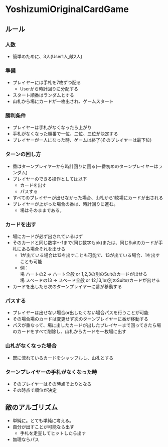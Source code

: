 # YoshizumiOriginalCardGame
## ルール
### 人数
- 簡単のために、3人(User1人,敵2人)

### 準備
- プレイヤーには手札を7枚ずつ配る
    - Userから時計回りに分配する
- スタート順番はランダムとする
- 山札から場にカードが一枚出され、ゲームスタート

### 勝利条件
- プレイヤーは手札がなくなったら上がり
- 手札がなくなった順番で一位、二位、三位が決定する
- プレイヤーが一人になった時、ゲームは終了(そのプレイヤーは最下位)

### ターンの回し方
- 番はターンプレイヤーから時計回りに回る(一番初めのターンプレイヤーはランダム)
- プレイヤーのできる操作としては以下
    - カードを出す
    - パスする
- すべてのプレイヤーが出せなかった場合、山札から1枚場にカードが出される
- プレイヤーが上がった場合の番は、時計回りに進む。
    - 場はそのままである。

### カードを出す
- 場にカードが必ず出されているはず
- そのカードと同じ数字+-1まで(同じ数字もok)または、同じSuitのカードが手札にある場合それを出せる
    - 1が出ている場合は13を出すことも可能で、13が出ている場合、1を出すことも可能
    - 例：  
        場 ハートの2 -> ハート全般 or 1,2,3の別のSuitのカードが出せる  
        場 スペードの13 -> スペード全般 or 12,13,1の別のSuitのカードが出せる
- カードを出したら次のターンプレイヤーに番が移動する

### パスする
- プレイヤーは出せない場合or出したくない場合パスを行うことが可能
- その場合場のカードは変更せず次のターンプレイヤーに番が移動する
- パスが重なって、場に出したカードが出したプレイヤーまで回ってきたら場のカードをすべて削除し、山札からカードを一枚場に出す

### 山札がなくなった場合
- 既に流れているカードをシャッフルし、山札とする

### ターンプレイヤーの手札がなくなった時
- そのプレイヤーはその時点で上りとなる
- その時点で順位が決定

## 敵のアルゴリズム
- 単純に。とても単純に考える。
- 自分が出すことが可能なら出す
    - 手札を走査してヒットしたら出す
- 無理ならパス